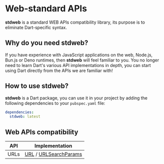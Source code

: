 # Web-standard APIs

**stdweb** is a standard WEB APIs compatibility library, its purpose is to eliminate Dart-specific syntax.

## Why do you need **stdweb**?

If you have experience with JavaScript applications on the web, Node.js, Bun.js or Deno runtimes, then **stdweb** will feel familiar to you. You no longer need to learn Dart's various API implementations in depth, you can start using Dart directly from the APIs we are familiar with!

## How to use **stdweb**?

**stdweb** is a Dart package, you can use it in your project by adding the following dependencies to your `pubspec.yaml` file:

```yaml
dependencies:
  stdweb: latest
```

## Web APIs compatibility

| API  | Implementation                                                                                                                                    |
| ---- | ------------------------------------------------------------------------------------------------------------------------------------------------- |
| URLs | [URL](https://developer.mozilla.org/en-US/docs/Web/API/URL) / [URLSearchParams](https://developer.mozilla.org/en-US/docs/Web/API/URLSearchParams) |
